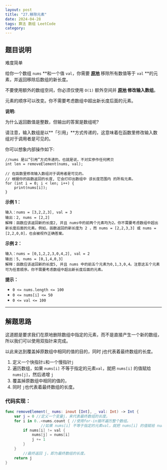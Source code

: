 ```yaml
---
layout: post
title: "27.移除元素"
date: 2024-04-28
tags: 算法 数组 LeetCode
category: 
---
```

## 题目说明
难度简单

给你一个数组 `nums` **和一个值 `val`，你需要 **[原地](https://baike.baidu.com/item/%E5%8E%9F%E5%9C%B0%E7%AE%97%E6%B3%95)** 移除所有数值等于 `val` **的元素，并返回移除后数组的新长度。

不要使用额外的数组空间，你必须仅使用 `O(1)` 额外空间并 **[原地](https://baike.baidu.com/item/%E5%8E%9F%E5%9C%B0%E7%AE%97%E6%B3%95) 修改输入数组**。

元素的顺序可以改变。你不需要考虑数组中超出新长度后面的元素。

**说明:**

为什么返回数值是整数，但输出的答案是数组呢?

请注意，输入数组是以**「引用」**方式传递的，这意味着在函数里修改输入数组对于调用者是可见的。

你可以想象内部操作如下:

```
//nums 是以“引用”方式传递的。也就是说，不对实参作任何拷贝
int len = removeElement(nums, val);

// 在函数里修改输入数组对于调用者是可见的。
// 根据你的函数返回的长度, 它会打印出数组中 该长度范围内 的所有元素。
for (int i = 0; i < len; i++) {
    print(nums[i]);
}

```

**示例 1：**

```
输入：nums = [3,2,2,3], val = 3
输出：2, nums = [2,2]
解释：函数应该返回新的长度2, 并且 nums中的前两个元素均为2。你不需要考虑数组中超出新长度后面的元素。例如，函数返回的新长度为 2 ，而 nums = [2,2,3,3] 或 nums = [2,2,0,0]，也会被视作正确答案。

```

**示例 2：**

```
输入：nums = [0,1,2,2,3,0,4,2], val = 2
输出：5, nums = [0,1,4,0,3]
解释：函数应该返回新的长度5, 并且 nums 中的前五个元素为0,1,3,0,4。注意这五个元素可为任意顺序。你不需要考虑数组中超出新长度后面的元素。

```

**提示：**

- `0 <= nums.length <= 100`
- `0 <= nums[i] <= 50`
- `0 <= val <= 100`

---

## 解题思路

这道题是要求我们在原地删除数组中指定的元素，而不是直接产生一个新的数组，所以我们可以使用双指针来完成。

以此来达到覆盖掉原数组中相同的值的目的，同时 j也代表着最终数组的长度。

1. 定义一个快指针`i`和一个慢指针`j`
2. 遍历数组，如果 `nums[i]` 不等于指定的元素`val`，就把 `nums[i]` 的值赋给 `nums[j]`，然后递增 `j`
3. 覆盖掉原数组中相同的值的，
4. 同时 `j`也代表着最终数组的长度。

### 代码实现：

```swift
func removeElement(_ nums: inout [Int], _ val: Int) -> Int {
    var j = 0 //定义一个变量j，来代表最终数组的长度。
    for i in 0..<nums.count { //使用for-in循环遍历整个数组。
				//如果 nums[i] 不等于指定的元素val，就把 nums[i] 的值赋给 nums[j]，然后递增 j。
        if nums[i] != val { 
            nums[j] = nums[i]
            j += 1
        }
    }
		//最终返回 j，即为最终数组的长度。
    return j
}
```
